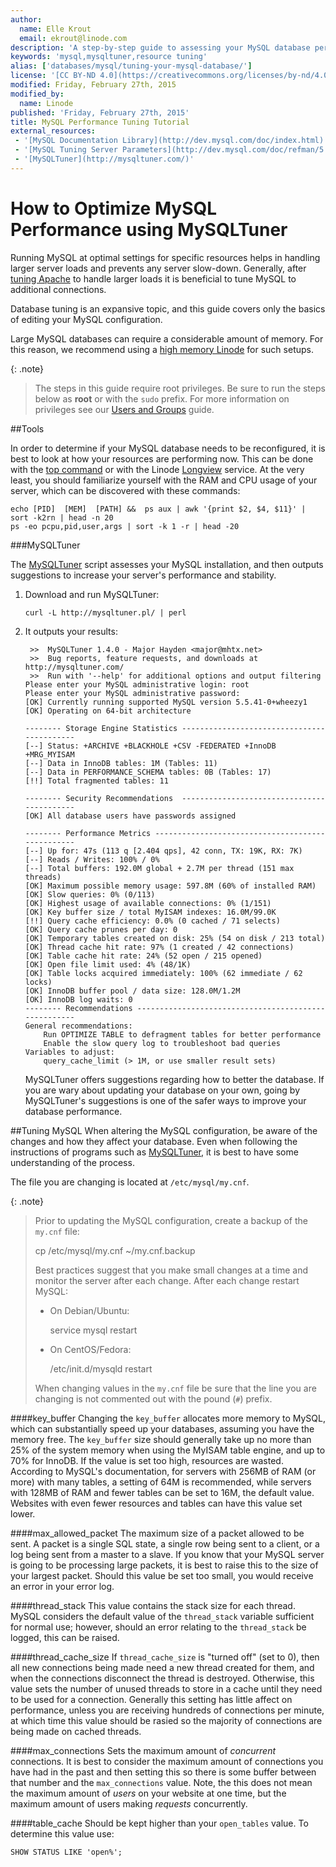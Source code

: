 ```yaml
---
author:
  name: Elle Krout
  email: ekrout@linode.com
description: 'A step-by-step guide to assessing your MySQL database performance using MySQLTuner to ensure optimum resource usage.'
keywords: 'mysql,mysqltuner,resource tuning'
alias: ['databases/mysql/tuning-your-mysql-database/']
license: '[CC BY-ND 4.0](https://creativecommons.org/licenses/by-nd/4.0)'
modified: Friday, February 27th, 2015
modified_by:
  name: Linode
published: 'Friday, February 27th, 2015'
title: MySQL Performance Tuning Tutorial
external_resources:
 - '[MySQL Documentation Library](http://dev.mysql.com/doc/index.html)'
 - '[MySQL Tuning Server Parameters](http://dev.mysql.com/doc/refman/5.7/en/server-parameters.html)'
 - '[MySQLTuner](http://mysqltuner.com/)'
---
```


# How to Optimize MySQL Performance using MySQLTuner

Running MySQL at optimal settings for specific resources helps in handling larger server loads and prevents any server slow-down. Generally, after [tuning Apache](/docs/websites/apache-tips-and-tricks/tuning-your-apache-server) to handle larger loads it is beneficial to tune MySQL to additional connections.

Database tuning is an expansive topic, and this guide covers only the basics of editing your MySQL configuration.

Large MySQL databases can require a considerable amount of memory. For this reason, we recommend using a [high memory Linode](https://www.linode.com/pricing#high-memory) for such setups. 

{: .note}
>
>The steps in this guide require root privileges. Be sure to run the steps below as **root** or with the `sudo` prefix. For more information on privileges see our [Users and Groups](/docs/tools-reference/linux-users-and-groups) guide.

##Tools

In order to determine if your MySQL database needs to be reconfigured, it is best to look at how your resources are performing now. This can be done with the [top command](/docs/uptime/monitoring/top-htop-iotop) or with the Linode [Longview](/docs/platform/longview/longview) service. At the very least, you should familiarize yourself with the RAM and CPU usage of your server, which can be discovered with these commands:

	echo [PID]  [MEM]  [PATH] &&  ps aux | awk '{print $2, $4, $11}' | sort -k2rn | head -n 20
	ps -eo pcpu,pid,user,args | sort -k 1 -r | head -20

###MySQLTuner

The [MySQLTuner](http://mysqltuner.com/) script assesses your MySQL installation, and then outputs suggestions to increase your server's performance and stability.

1.  Download and run MySQLTuner:

		curl -L http://mysqltuner.pl/ | perl

2.  It outputs your results:

		 >>  MySQLTuner 1.4.0 - Major Hayden <major@mhtx.net>
		 >>  Bug reports, feature requests, and downloads at http://mysqltuner.com/
		 >>  Run with '--help' for additional options and output filtering
		Please enter your MySQL administrative login: root
		Please enter your MySQL administrative password:
		[OK] Currently running supported MySQL version 5.5.41-0+wheezy1
		[OK] Operating on 64-bit architecture

		-------- Storage Engine Statistics -------------------------------------------
		[--] Status: +ARCHIVE +BLACKHOLE +CSV -FEDERATED +InnoDB +MRG_MYISAM
		[--] Data in InnoDB tables: 1M (Tables: 11)
		[--] Data in PERFORMANCE_SCHEMA tables: 0B (Tables: 17)
		[!!] Total fragmented tables: 11

		-------- Security Recommendations  -------------------------------------------
		[OK] All database users have passwords assigned

		-------- Performance Metrics -------------------------------------------------
		[--] Up for: 47s (113 q [2.404 qps], 42 conn, TX: 19K, RX: 7K)
		[--] Reads / Writes: 100% / 0%
		[--] Total buffers: 192.0M global + 2.7M per thread (151 max threads)
		[OK] Maximum possible memory usage: 597.8M (60% of installed RAM)
		[OK] Slow queries: 0% (0/113)
		[OK] Highest usage of available connections: 0% (1/151)
		[OK] Key buffer size / total MyISAM indexes: 16.0M/99.0K
		[!!] Query cache efficiency: 0.0% (0 cached / 71 selects)
		[OK] Query cache prunes per day: 0
		[OK] Temporary tables created on disk: 25% (54 on disk / 213 total)
		[OK] Thread cache hit rate: 97% (1 created / 42 connections)
		[OK] Table cache hit rate: 24% (52 open / 215 opened)
		[OK] Open file limit used: 4% (48/1K)
		[OK] Table locks acquired immediately: 100% (62 immediate / 62 locks)
		[OK] InnoDB buffer pool / data size: 128.0M/1.2M
		[OK] InnoDB log waits: 0
		-------- Recommendations -----------------------------------------------------
		General recommendations:
		    Run OPTIMIZE TABLE to defragment tables for better performance
		    Enable the slow query log to troubleshoot bad queries
		Variables to adjust:
		    query_cache_limit (> 1M, or use smaller result sets)

	MySQLTuner offers suggestions regarding how to better the database. If you are wary about updating your database on your own, going by MySQLTuner's suggestions is one of the safer ways to improve your database performance.

##Tuning MySQL
When altering the MySQL configuration, be aware of the changes and how they affect your database. Even when following the instructions of programs such as [MySQLTuner](#mysqltuner), it is best to have some understanding of the process.

The file you are changing is located at `/etc/mysql/my.cnf`.

{: .note}
>
>Prior to updating the MySQL configuration, create a backup of the `my.cnf` file:
>
>	cp /etc/mysql/my.cnf ~/my.cnf.backup
>
>Best practices suggest that you make small changes at a time and monitor the server after each change. After each change restart MySQL:
>
>-	On Debian/Ubuntu:
>
>		service mysql restart
>
>-	On CentOS/Fedora:
>
>		/etc/init.d/mysqld restart
>
>When changing values in the `my.cnf` file be sure that the line you are changing is not commented out with the pound (`#`) prefix.

####key_buffer
Changing the `key_buffer` allocates more memory to MySQL, which can substantially speed up your databases, assuming you have the memory free. The `key_buffer` size should generally take up no more than 25% of the system memory when using the MyISAM table engine, and up to 70% for InnoDB. If the value is set too high, resources are wasted. According to MySQL's documentation, for servers with 256MB of RAM (or more) with many tables, a setting of 64M is recommended, while servers with 128MB of RAM and fewer tables can be set to 16M, the default value. Websites with even fewer resources and tables can have this value set lower.

####max_allowed_packet
The maximum size of a packet allowed to be sent. A packet is a single SQL state, a single row being sent to a client, or a log being sent from a master to a slave. If you know that your MySQL server is going to be processing large packets, it is best to raise this to the size of your largest packet. Should this value be set too small, you would receive an error in your error log.

####thread_stack
This value contains the stack size for each thread. MySQL considers the default value of the `thread_stack` variable sufficient for normal use; however, should an error relating to the `thread_stack` be logged, this can be raised.

####thread_cache_size
If `thread_cache_size` is "turned off" (set to 0), then all new connections being made need a new thread created for them, and when the connections disconnect the thread is destroyed. Otherwise, this value sets the number of unused threads to store in a cache until they need to be used for a connection. Generally this setting has little affect on performance, unless you are receiving hundreds of connections per minute, at which time this value should be rasied so the majority of connections are being made on cached threads.

####max_connections
Sets the maximum amount of *concurrent* connections. It is best to consider the maximum amount of connections you have had in the past and then setting this so there is some buffer between that number and the `max_connections` value. Note, the this does not mean the maximum amount of *users* on your website at one time, but the maximum amount of users making *requests* concurrently.

####table_cache
Should be kept higher than your `open_tables` value. To determine this value use:

	SHOW STATUS LIKE 'open%';
